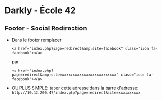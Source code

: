 # Darkly - École 42

## Footer - Social Redirection

- Dans le footer remplacer

  `<a href="index.php?page=redirect&amp;site=facebook" class="icon fa-facebook"></a>`

  par

  `<a href="index.php?page=redirect&amp;site=xxxxxxxxxxxxxxxxxxxxxxxxx" class="icon fa-facebook"></a>`

- OU PLUS SIMPLE: taper cette adresse dans la barre d'adresse: `http://10.12.200.47/index.php?page=redirect&site=xxxxxxxxxx`

